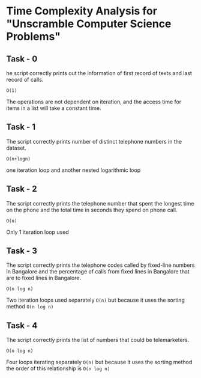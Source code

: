 # Time Complexity Analysis for "Unscramble Computer Science Problems"

## Task - 0

he script correctly prints out the information of first record of texts and last record of calls.

`O(1)`

The operations are not dependent on iteration, and the access time for items in a list will take a constant time.

## Task - 1

The script correctly prints number of distinct telephone numbers in the dataset.

`O(n+logn)`

one iteration loop and another nested logarithmic loop

## Task - 2

The script correctly prints the telephone number that spent the longest time on the phone and the total time in seconds they spend on phone call.

`O(n)`

Only 1 iteration loop used

## Task - 3

The script correctly prints the telephone codes called by fixed-line numbers in Bangalore and the percentage of calls from fixed lines in Bangalore that are to fixed lines in Bangalore.

`O(n log n)`

Two iteration loops used separately `O(n)` but because it uses the sorting method `O(n log n)`

## Task - 4

The script correctly prints the list of numbers that could be telemarketers.

`O(n log n)`

Four loops iterating separately `O(n)` but because it uses the sorting method the order of this relationship is `O(n log n)`
